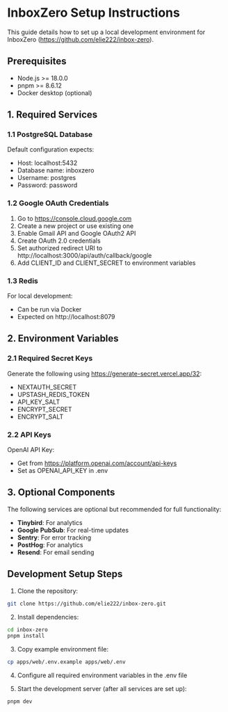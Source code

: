 # InboxZero Setup Instructions

This guide details how to set up a local development environment for InboxZero (https://github.com/elie222/inbox-zero).

## Prerequisites

- Node.js >= 18.0.0
- pnpm >= 8.6.12
- Docker desktop (optional)

## 1. Required Services

### 1.1 PostgreSQL Database

Default configuration expects:

- Host: localhost:5432
- Database name: inboxzero
- Username: postgres
- Password: password

### 1.2 Google OAuth Credentials

1. Go to https://console.cloud.google.com
2. Create a new project or use existing one
3. Enable Gmail API and Google OAuth2 API
4. Create OAuth 2.0 credentials
5. Set authorized redirect URI to http://localhost:3000/api/auth/callback/google
6. Add CLIENT_ID and CLIENT_SECRET to environment variables

### 1.3 Redis

For local development:

- Can be run via Docker
- Expected on http://localhost:8079

## 2. Environment Variables

### 2.1 Required Secret Keys

Generate the following using https://generate-secret.vercel.app/32:

- NEXTAUTH_SECRET
- UPSTASH_REDIS_TOKEN
- API_KEY_SALT
- ENCRYPT_SECRET
- ENCRYPT_SALT

### 2.2 API Keys

OpenAI API Key:

- Get from https://platform.openai.com/account/api-keys
- Set as OPENAI_API_KEY in .env

## 3. Optional Components

The following services are optional but recommended for full functionality:

- **Tinybird**: For analytics
- **Google PubSub**: For real-time updates
- **Sentry**: For error tracking
- **PostHog**: For analytics
- **Resend**: For email sending

## Development Setup Steps

1. Clone the repository:

```bash
git clone https://github.com/elie222/inbox-zero.git
```

2. Install dependencies:

```bash
cd inbox-zero
pnpm install
```

3. Copy example environment file:

```bash
cp apps/web/.env.example apps/web/.env
```

4. Configure all required environment variables in the .env file

5. Start the development server (after all services are set up):

```bash
pnpm dev
```

